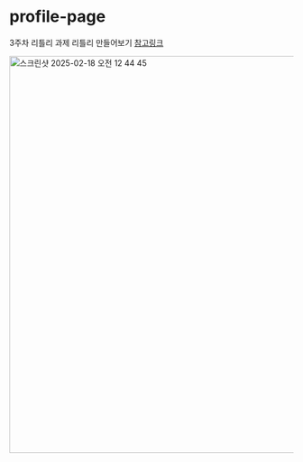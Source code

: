 #  profile-page
3주차 리틀리 과제
리틀리 만들어보기 [참고링크](https://www.notion.so/198394a4806180febdbcd156c475aafa?pvs=4)

<img width="704" alt="스크린샷 2025-02-18 오전 12 44 45" src="https://github.com/user-attachments/assets/023386ce-12e4-4eb9-8c70-d31a48900e1c" />
